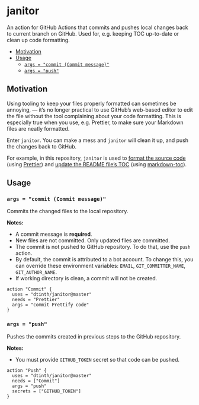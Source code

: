 # janitor

An action for GitHub Actions that commits and pushes local changes back to
current branch on GitHub. Used for, e.g. keeping TOC up-to-date or clean up code
formatting.

<!-- toc -->

- [Motivation](#motivation)
- [Usage](#usage)
  - [`args = "commit (Commit message)"`](#args--commit-commit-message)
  - [`args = "push"`](#args--push)

<!-- tocstop -->

## Motivation

Using tooling to keep your files properly formatted can sometimes be annoying, —
it’s no longer practical to use GitHub’s web-based editor to edit the file
without the tool complaining about your code formatting. This is especially true
when you use, e.g. Prettier, to make sure your Markdown files are neatly
formatted.

Enter `janitor`. You can make a mess and `janitor` will clean it up, and push
the changes back to GitHub.

For example, in this repository, `janitor` is used to
[format the source code](https://github.com/dtinth/janitor/commit/4c881512129d3f29d1a35560a8421e1348f41e6a#diff-7a9076d6d94e62c13d641aa71f19ae8e)
(using [Prettier](https://github.com/prettier/prettier)) and
[update the README file’s TOC](https://github.com/dtinth/janitor/commit/63a26384fdd301ccff6adb928a4fd0064c3c5251)
(using [markdown-toc](https://github.com/jonschlinkert/markdown-toc)).

## Usage

### `args = "commit (Commit message)"`

Commits the changed files to the local repository.

**Notes:**

- A commit message is **required**.
- New files are not committed. Only updated files are committed.
- The commit is not pushed to GitHub repository. To do that, use the `push`
  action.
- By default, the commit is attributed to a bot account. To change this, you can override these environment variables: `EMAIL`, `GIT_COMMITTER_NAME`, `GIT_AUTHOR_NAME`.
- If working directory is clean, a commit will not be created.

```
action "Commit" {
  uses = "dtinth/janitor@master"
  needs = "Prettier"
  args = "commit Prettify code"
}
```

### `args = "push"`

Pushes the commits created in previous steps to the GitHub repository.

**Notes:**

- You must provide `GITHUB_TOKEN` secret so that code can be pushed.

```
action "Push" {
  uses = "dtinth/janitor@master"
  needs = ["Commit"]
  args = "push"
  secrets = ["GITHUB_TOKEN"]
}
```
